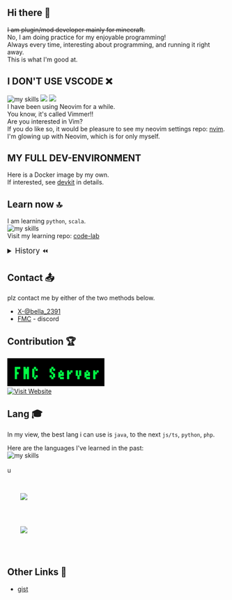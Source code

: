 ## Hi there 👋
~~I am plugin/mod developer mainly for minecraft.~~  
No, I am doing practice for my enjoyable programming!  
Always every time, interesting about programming, and running it right away.  
This is what I'm good at.  

## <div>I DON'T USE VSCODE&nbsp;❌
<img alt="my skills" src="https://skillicons.dev/icons?i=vscode&theme=light">&nbsp;<img src="https://cdn.pixabay.com/animation/2022/10/06/13/44/13-44-02-515_256.gif" width="35px" height="auto">&nbsp;<img src="https://skillicons.dev/icons?i=vim,neovim&theme=light" /><br>
I have been using Neovim for a while.  
You know, it's called Vimmer!!  
Are you interested in Vim?  
If you do like so, it would be pleasure to see my neovim settings repo: [nvim](https://github.com/bella2391/nvim).  
I'm glowing up with Neovim, which is for only myself.

## MY FULL DEV-ENVIRONMENT
Here is a Docker image by my own.  
If interested, see [devkit](https://github.com/bella2391/devkit) in details.

## Learn now 🔝
I am learning `python`, `scala`.  
<img alt="my skills" src="https://skillicons.dev/icons?i=python,scala,cpp&theme=light"><br>
Visit my learning repo: [code-lab](https://github.com/bella2391/code-lab)  
  
<details style="font-size: 1.2em;">
  <summary>History ⏪</summary>
  <ul>
    <li><code>scala</code> - 03/10/2025 ~ now <br><img alt="my skills" src="https://skillicons.dev/icons?i=scala&theme=light"></li>
    <li><code>c/c++</code> - 02/01/2025 ~ now <br><img alt="my skills" src="https://skillicons.dev/icons?i=c,cpp&theme=light"></li>
    <li><code>js/ts</code> - 01/01/2025 ~ now <br><img alt="my skills" src="https://skillicons.dev/icons?i=js,ts&theme=light"></li>
    <li><code>rust</code> - 12/01/2024 ~ 12/01/2024 <br><img alt="my skills" src="https://skillicons.dev/icons?i=rust&theme=light"></li>
    <li><code>java</code> - 10/01/2023 ~ now <br><img alt="my skills" src="https://skillicons.dev/icons?i=java&theme=light"></li>
    <li><code>php</code> - 05/01/2022 ~ xx/xx/2024 <br><img alt="my skills" src="https://skillicons.dev/icons?i=php&theme=light"></li>
  </ul>
</details>

## Contact 📤
plz contact me by either of the two methods below.
* [X-@bella_2391](https://x.com/bella_2391)
* [FMC](https://disboard.org/server/1094969099349671971) - discord

## Contribution 🏆
[![Banner](https://github.com/bella2391/branding/blob/master/banner/fmc.png "Banner")](https://keyp.f5.si/)  
[![Visit Website](https://img.shields.io/badge/Visit_Website-007BFF?style=for-the-badge)](https://keyp.f5.si/)

## Lang 🎓
In my view, the best lang i can use is `java`, to the next `js/ts`, `python`, `php`.  
  
Here are the languages I've learned in the past:  
<img alt="my skills" src="https://skillicons.dev/icons?i=java,gradle,js,ts,nodejs,php,c,cpp,python,scala,rust&theme=light"><br><br>
u
<div style="display: flex; flex-wrap: wrap; flex-direction: column;">
  <div style="margin: 30px;">
    <a href="https://github.com/anuraghazra/github-readme-stats">
      <img align="left" src="https://github-readme-stats.vercel.app/api/top-langs/?username=bella2391&show_icons=true&theme=gruvbox_light&layout=compact" />
    </a>
  </div>
  <div style="margin: 30px;">
    <a href="https://github.com/anuraghazra/github-readme-stats">
      <img align="left" src="https://github-readme-stats.vercel.app/api?username=bella2391&show_icons=true&theme=moltack" />
    </a>
  </div>
</div><br>

## Other Links 🔗
* [gist](https://gist.github.com/bella2391)
